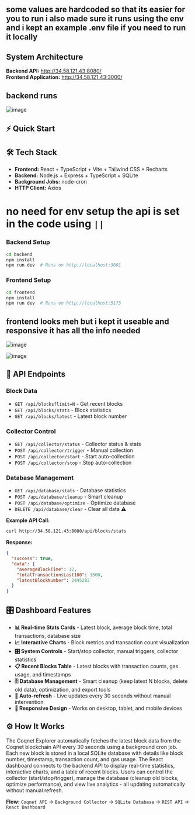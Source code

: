 ## some values are hardcoded so that its easier for you to run i also made sure it runs using the env and i kept an example .env file if you need to run it locally 

## System Architecture

**Backend API:** http://34.58.121.43:8080/  
**Frontend Application:** http://34.58.121.43:3000/

## backend runs 
![image](https://github.com/user-attachments/assets/8b4de711-78ff-4d05-9d60-39f35df13dda)


## ⚡ Quick Start

## 🛠️ Tech Stack
- **Frontend:** React + TypeScript + Vite + Tailwind CSS + Recharts
- **Backend:** Node.js + Express + TypeScript + SQLite
- **Background Jobs:** node-cron
- **HTTP Client:** Axios

# no need for env setup the api is set in the code using ```||```  

### Backend Setup
```bash
cd backend
npm install
npm run dev  # Runs on http://localhost:3001
```

### Frontend Setup  
```bash
cd frontend
npm install
npm run dev  # Runs on http://localhost:5173
```

## frontend looks meh but i kept it useable and responsive it has all the info needed 

![image](https://github.com/user-attachments/assets/2059ba58-9858-4258-a6b0-775045a7b979)

![image](https://github.com/user-attachments/assets/8e335dd1-de0c-455a-87a4-ed3f8333071e)



## 📡 API Endpoints

### Block Data
- `GET /api/blocks?limit=N` - Get recent blocks
- `GET /api/blocks/stats` - Block statistics
- `GET /api/blocks/latest` - Latest block number

### Collector Control
- `GET /api/collector/status` - Collector status & stats
- `POST /api/collector/trigger` - Manual collection
- `POST /api/collector/start` - Start auto-collection
- `POST /api/collector/stop` - Stop auto-collection

### Database Management
- `GET /api/database/stats` - Database statistics
- `POST /api/database/cleanup` - Smart cleanup
- `POST /api/database/optimize` - Optimize database
- `DELETE /api/database/clear` - Clear all data ⚠️

**Example API Call:**
```bash
curl http://34.58.121.43:8080/api/blocks/stats
```

**Response:**
```json
{
  "success": true,
  "data": {
    "averageBlockTime": 12,
    "totalTransactionsLast100": 1500,
    "latestBlockNumber": 2445282
  }
}
```

## 🎛️ Dashboard Features


- **📊 Real-time Stats Cards** - Latest block, average block time, total transactions, database size
- **📈 Interactive Charts** - Block metrics and transaction count visualization
- **🎛️ System Controls** - Start/stop collector, manual triggers, collector statistics
- **📋 Recent Blocks Table** - Latest blocks with transaction counts, gas usage, and timestamps
- **🗄️ Database Management** - Smart cleanup (keep latest N blocks, delete old data), optimization, and export tools 
- **🔄 Auto-refresh** - Live updates every 30 seconds without manual intervention
- **📱 Responsive Design** - Works on desktop, tablet, and mobile devices

## ⚙️ How It Works

The Coqnet Explorer automatically fetches the latest block data from the Coqnet blockchain API every 30 seconds using a background cron job. Each new block is stored in a local SQLite database with details like block number, timestamp, transaction count, and gas usage. The React dashboard connects to the backend API to display real-time statistics, interactive charts, and a table of recent blocks. Users can control the collector (start/stop/trigger), manage the database (cleanup old blocks, optimize performance), and view live analytics - all updating automatically without manual refresh.

**Flow:** `Coqnet API` → `Background Collector` → `SQLite Database` → `REST API` → `React Dashboard`



